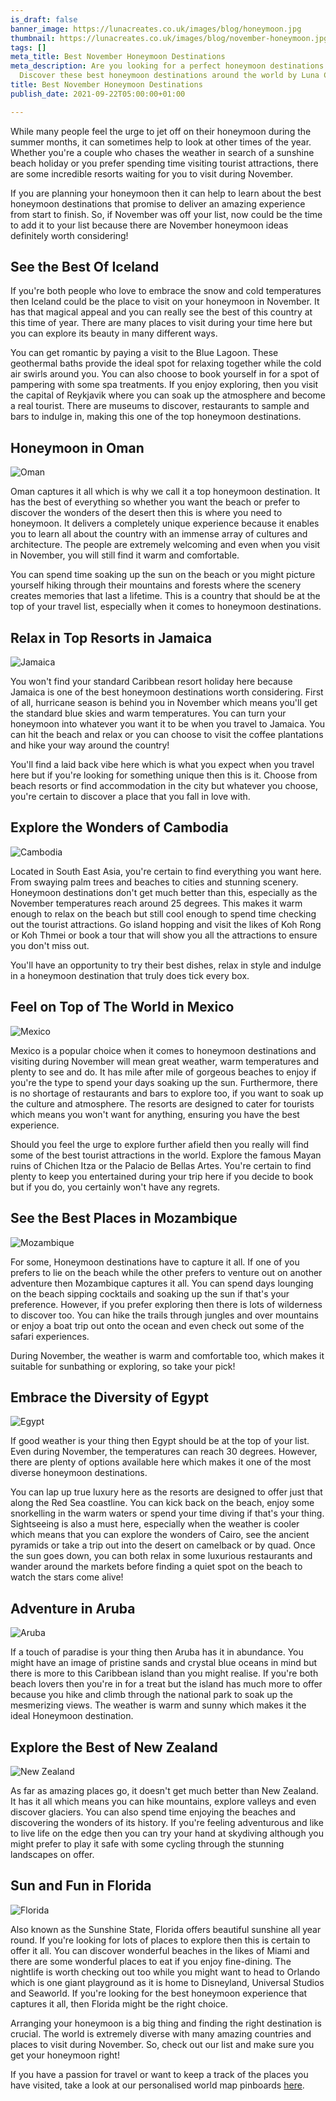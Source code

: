 ```yaml
---
is_draft: false
banner_image: https://lunacreates.co.uk/images/blog/honeymoon.jpg
thumbnail: https://lunacreates.co.uk/images/blog/november-honeymoon.jpg
tags: []
meta_title: Best November Honeymoon Destinations
meta_description: Are you looking for a perfect honeymoon destinations in November?
  Discover these best honeymoon destinations around the world by Luna Creates.
title: Best November Honeymoon Destinations
publish_date: 2021-09-22T05:00:00+01:00

---
```

While many people feel the urge to jet off on their honeymoon during the summer months, it can sometimes help to look at other times of the year. Whether you're a couple who chases the weather in search of a sunshine beach holiday or you prefer spending time visiting tourist attractions, there are some incredible resorts waiting for you to visit during November.

If you are planning your honeymoon then it can help to learn about the best honeymoon destinations that promise to deliver an amazing experience from start to finish. So, if November was off your list, now could be the time to add it to your list because there are November honeymoon ideas definitely worth considering!

## See the Best Of Iceland

If you're both people who love to embrace the snow and cold temperatures then Iceland could be the place to visit on your honeymoon in November. It has that magical appeal and you can really see the best of this country at this time of year. There are many places to visit during your time here but you can explore its beauty in many different ways.

You can get romantic by paying a visit to the Blue Lagoon. These geothermal baths provide the ideal spot for relaxing together while the cold air swirls around you. You can also choose to book yourself in for a spot of pampering with some spa treatments. If you enjoy exploring, then you visit the capital of Reykjavik where you can soak up the atmosphere and become a real tourist. There are museums to discover, restaurants to sample and bars to indulge in, making this one of the top honeymoon destinations.

## Honeymoon in Oman

![Oman](https://lunacreates.co.uk/images/blog/oman.jpg)

Oman captures it all which is why we call it a top honeymoon destination. It has the best of everything so whether you want the beach or prefer to discover the wonders of the desert then this is where you need to honeymoon. It delivers a completely unique experience because it enables you to learn all about the country with an immense array of cultures and architecture. The people are extremely welcoming and even when you visit in November, you will still find it warm and comfortable.

You can spend time soaking up the sun on the beach or you might picture yourself hiking through their mountains and forests where the scenery creates memories that last a lifetime. This is a country that should be at the top of your travel list, especially when it comes to honeymoon destinations.

## Relax in Top Resorts in Jamaica

![Jamaica](https://lunacreates.co.uk/images/blog/jamaica.jpg)

You won't find your standard Caribbean resort holiday here because Jamaica is one of the best honeymoon destinations worth considering. First of all, hurricane season is behind you in November which means you'll get the standard blue skies and warm temperatures. You can turn your honeymoon into whatever you want it to be when you travel to Jamaica. You can hit the beach and relax or you can choose to visit the coffee plantations and hike your way around the country!

You'll find a laid back vibe here which is what you expect when you travel here but if you're looking for something unique then this is it. Choose from beach resorts or find accommodation in the city but whatever you choose, you're certain to discover a place that you fall in love with.

## Explore the Wonders of Cambodia

![Cambodia](https://lunacreates.co.uk/images/blog/cambodia.jpg)

Located in South East Asia, you're certain to find everything you want here. From swaying palm trees and beaches to cities and stunning scenery. Honeymoon destinations don't get much better than this, especially as the November temperatures reach around 25 degrees. This makes it warm enough to relax on the beach but still cool enough to spend time checking out the tourist attractions. Go island hopping and visit the likes of Koh Rong or Koh Thmei or book a tour that will show you all the attractions to ensure you don't miss out.

You'll have an opportunity to try their best dishes, relax in style and indulge in a honeymoon destination that truly does tick every box.

## Feel on Top of The World in Mexico

![Mexico](https://lunacreates.co.uk/images/blog/mexico.jpg)

Mexico is a popular choice when it comes to honeymoon destinations and visiting during November will mean great weather, warm temperatures and plenty to see and do. It has mile after mile of gorgeous beaches to enjoy if you're the type to spend your days soaking up the sun. Furthermore, there is no shortage of restaurants and bars to explore too, if you want to soak up the culture and atmosphere. The resorts are designed to cater for tourists which means you won't want for anything, ensuring you have the best experience.

Should you feel the urge to explore further afield then you really will find some of the best tourist attractions in the world. Explore the famous Mayan ruins of Chichen Itza or the Palacio de Bellas Artes. You're certain to find plenty to keep you entertained during your trip here if you decide to book but if you do, you certainly won't have any regrets.

## See the Best Places in Mozambique

![Mozambique](https://lunacreates.co.uk/images/blog/mozambique.jpg)

For some, Honeymoon destinations have to capture it all. If one of you prefers to lie on the beach while the other prefers to venture out on another adventure then Mozambique captures it all. You can spend days lounging on the beach sipping cocktails and soaking up the sun if that's your preference. However, if you prefer exploring then there is lots of wilderness to discover too. You can hike the trails through jungles and over mountains or enjoy a boat trip out onto the ocean and even check out some of the safari experiences.

During November, the weather is warm and comfortable too, which makes it suitable for sunbathing or exploring, so take your pick!

## Embrace the Diversity of Egypt

![Egypt](https://lunacreates.co.uk/images/blog/egypt.jpg)

If good weather is your thing then Egypt should be at the top of your list. Even during November, the temperatures can reach 30 degrees. However, there are plenty of options available here which makes it one of the most diverse honeymoon destinations.

You can lap up true luxury here as the resorts are designed to offer just that along the Red Sea coastline. You can kick back on the beach, enjoy some snorkelling in the warm waters or spend your time diving if that's your thing. Sightseeing is also a must here, especially when the weather is cooler which means that you can explore the wonders of Cairo, see the ancient pyramids or take a trip out into the desert on camelback or by quad. Once the sun goes down, you can both relax in some luxurious restaurants and wander around the markets before finding a quiet spot on the beach to watch the stars come alive!

## Adventure in Aruba

![Aruba](https://lunacreates.co.uk/images/blog/aruba.jpg)

If a touch of paradise is your thing then Aruba has it in abundance. You might have an image of pristine sands and crystal blue oceans in mind but there is more to this Caribbean island than you might realise. If you're both beach lovers then you're in for a treat but the island has much more to offer because you hike and climb through the national park to soak up the mesmerizing views. The weather is warm and sunny which makes it the ideal Honeymoon destination.

## Explore the Best of New Zealand

![New Zealand](https://lunacreates.co.uk/images/blog/nz.jpg)

As far as amazing places go, it doesn't get much better than New Zealand. It has it all which means you can hike mountains, explore valleys and even discover glaciers. You can also spend time enjoying the beaches and discovering the wonders of its history. If you're feeling adventurous and like to live life on the edge then you can try your hand at skydiving although you might prefer to play it safe with some cycling through the stunning landscapes on offer.

## Sun and Fun in Florida

![Florida](https://lunacreates.co.uk/images/blog/florida.jpg)

Also known as the Sunshine State, Florida offers beautiful sunshine all year round. If you're looking for lots of places to explore then this is certain to offer it all. You can discover wonderful beaches in the likes of Miami and there are some wonderful places to eat if you enjoy fine-dining. The nightlife is worth checking out too while you might want to head to Orlando which is one giant playground as it is home to Disneyland, Universal Studios and Seaworld. If you're looking for the best honeymoon experience that captures it all, then Florida might be the right choice.

Arranging your honeymoon is a big thing and finding the right destination is crucial. The world is extremely diverse with many amazing countries and places to visit during November. So, check out our list and make sure you get your honeymoon right!

If you have a passion for travel or want to keep a track of the places you have visited, take a look at our personalised world map pinboards [here](https://lunacreates.co.uk/).
